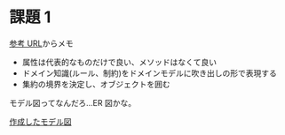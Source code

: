# 課題 1

[参考 URL](https://little-hands.hatenablog.com/entry/2019/05/11/genba-ddd-handson)からメモ

- 属性は代表的なものだけで良い、メソッドはなくて良い
- ドメイン知識(ルール、制約)をドメインモデルに吹き出しの形で表現する
- 集約の境界を決定し、オブジェクトを囲む

モデル図ってなんだろ…ER 図かな。

[作成したモデル図](https://app.diagrams.net/#G1OuelEIDwZGOxE8UQXonUyIkifRfqOYJH#%7B%22pageId%22%3A%22C5RBs43oDa-KdzZeNtuy%22%7D)
